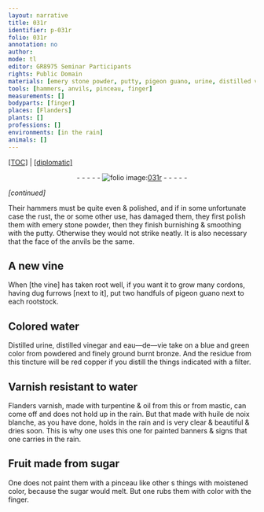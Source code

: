 ```yaml
---
layout: narrative
title: 031r
identifier: p-031r
folio: 031r
annotation: no
author:
mode: tl
editor: GR8975 Seminar Participants
rights: Public Domain
materials: [emery stone powder, putty, pigeon guano, urine, distilled vinegar, eau-de-vie, burnt bronze, red copper, Varnish, water, Flanders varnish, turpentine, oil, mastic, huile de noix blanche, sugar]
tools: [hammers, anvils, pinceau, finger]
measurements: []
bodyparts: [finger]
places: [Flanders]
plants: []
professions: []
environments: [in the rain]
animals: []
---
```


<p><a href="{{ site.baseurl }}/translation/" target="_blank">[TOC]</a> | <a href="{{ site.baseurl }}/texts/p-031r_tc/">[diplomatic]</a></p><div class="folio" align="center">- - - - - <a href="http://gallica.bnf.fr/ark:/12148/btv1b10500001g/f67.item" target="_blank"><img src="https://cu-mkp.github.io/2017-workshop-edition/assets/photo-icon.png" alt="folio image: " style="display:inline-block; margin-bottom:-3px;"/>031r</a> - - - - - </div>  
 
*[continued]*
  
Their <span class="tl">hammers</span> must be quite even & polished, and if in some unfortunate case the rust, <span class="del">the</span> or some other use, has damaged them, they first polish them with <span class="m">emery stone powder</span>, then they finish burnishing & smoothing with the <span class="m">putty</span>. Otherwise they would not strike neatly. It is also necessary that the face of the <span class="tl">anvils</span> be the same.
 
 
  

## A new vine

 
When [the vine] has taken root well, if you want it to grow many cordons, having dug furrows [next to it], put two handfuls of <span class="m">pigeon guano</span> next to each rootstock.
 
 
  

## Colored water

 
Distilled <span class="m">urine</span>, <span class="m">distilled vinegar</span> and <span class="m">eau—de—vie</span> take on a blue and green color from powdered and finely ground <span class="m">burnt bronze</span>. And the residue from this tincture will be <span class="m">red copper</span> if you distill the things indicated with a filter.
 
 
  

## <span class="m">Varnish</span> resistant to <span class="m">water</span>

 
<span class="m"><span class="pl">Flanders</span> varnish</span>, made with <span class="m">turpentine</span> & <span class="m">oil</span> from this or from <span class="m">mastic</span>, can come off and does not hold up <span class="env">in the rain</span>. But that made with <span class="m">huile de noix blanche</span>, as you have done, holds <span class="env">in the rain</span> and is very clear & beautiful & dries soon. This is why one uses this one for painted banners & signs that one carries <span class="env">in the rain</span>.
 
 
  

## Fruit made from <span class="m">sugar</span>

 
One does not paint them with a <span class="tl">pinceau</span> like other <span class="del">s</span> things with moistened color, because the <span class="m">sugar</span> would melt. But one rubs them with color with the <span class="tl"><span class="bp">finger</span></span>.
 
